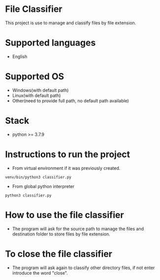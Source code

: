# File Classifier
This project is use to manage and classify files by file extension.

# Supported languages
- English

# Supported OS
- Windows(with default path)
- Linux(with default path)
- Other(need to provide full path, no default path available)

# Stack
- python >= 3.7.9

# Instructions to run the project
- From virtual environment if it was previously created.
```
venv/bin/python3 classifier.py
```
- From global python interpreter
```
python3 classifier.py
```


# How to use the file classifier
- The program will ask for the source path to manage the files and destination folder to store files by file extension.

# To close the file classifier
- The program will ask again to classify other directory files, if not enter introduce the word "close".